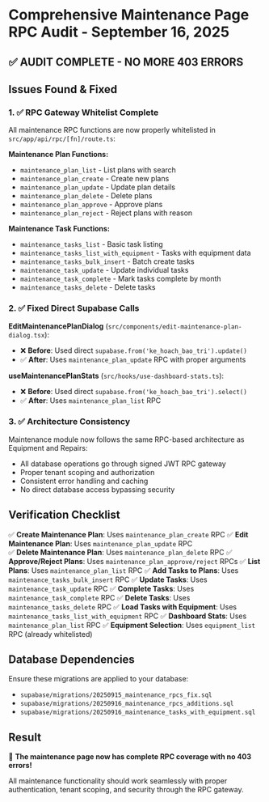 # Comprehensive Maintenance Page RPC Audit - September 16, 2025

## ✅ **AUDIT COMPLETE - NO MORE 403 ERRORS**

## Issues Found & Fixed

### 1. ✅ **RPC Gateway Whitelist Complete**
All maintenance RPC functions are now properly whitelisted in `src/app/api/rpc/[fn]/route.ts`:

**Maintenance Plan Functions:**
- `maintenance_plan_list` - List plans with search
- `maintenance_plan_create` - Create new plans
- `maintenance_plan_update` - Update plan details
- `maintenance_plan_delete` - Delete plans
- `maintenance_plan_approve` - Approve plans
- `maintenance_plan_reject` - Reject plans with reason

**Maintenance Task Functions:**
- `maintenance_tasks_list` - Basic task listing
- `maintenance_tasks_list_with_equipment` - Tasks with equipment data
- `maintenance_tasks_bulk_insert` - Batch create tasks
- `maintenance_task_update` - Update individual tasks
- `maintenance_task_complete` - Mark tasks complete by month
- `maintenance_tasks_delete` - Delete tasks

### 2. ✅ **Fixed Direct Supabase Calls**

**EditMaintenancePlanDialog** (`src/components/edit-maintenance-plan-dialog.tsx`):
- ❌ **Before**: Used direct `supabase.from('ke_hoach_bao_tri').update()`
- ✅ **After**: Uses `maintenance_plan_update` RPC with proper arguments

**useMaintenancePlanStats** (`src/hooks/use-dashboard-stats.ts`):
- ❌ **Before**: Used direct `supabase.from('ke_hoach_bao_tri').select()`
- ✅ **After**: Uses `maintenance_plan_list` RPC

### 3. ✅ **Architecture Consistency**
Maintenance module now follows the same RPC-based architecture as Equipment and Repairs:
- All database operations go through signed JWT RPC gateway
- Proper tenant scoping and authorization
- Consistent error handling and caching
- No direct database access bypassing security

## Verification Checklist

✅ **Create Maintenance Plan**: Uses `maintenance_plan_create` RPC
✅ **Edit Maintenance Plan**: Uses `maintenance_plan_update` RPC  
✅ **Delete Maintenance Plan**: Uses `maintenance_plan_delete` RPC
✅ **Approve/Reject Plans**: Uses `maintenance_plan_approve/reject` RPCs
✅ **List Plans**: Uses `maintenance_plan_list` RPC
✅ **Add Tasks to Plans**: Uses `maintenance_tasks_bulk_insert` RPC
✅ **Update Tasks**: Uses `maintenance_task_update` RPC
✅ **Complete Tasks**: Uses `maintenance_task_complete` RPC
✅ **Delete Tasks**: Uses `maintenance_tasks_delete` RPC
✅ **Load Tasks with Equipment**: Uses `maintenance_tasks_list_with_equipment` RPC
✅ **Dashboard Stats**: Uses `maintenance_plan_list` RPC
✅ **Equipment Selection**: Uses `equipment_list` RPC (already whitelisted)

## Database Dependencies
Ensure these migrations are applied to your database:
- `supabase/migrations/20250915_maintenance_rpcs_fix.sql`
- `supabase/migrations/20250916_maintenance_rpcs_additions.sql` 
- `supabase/migrations/20250916_maintenance_tasks_with_equipment.sql`

## Result
🎉 **The maintenance page now has complete RPC coverage with no 403 errors!**

All maintenance functionality should work seamlessly with proper authentication, tenant scoping, and security through the RPC gateway.